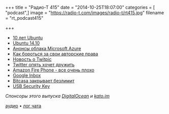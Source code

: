 +++
title = "Радио-Т 415"
date = "2014-10-25T18:07:00"
categories = [ "podcast",]
image = "https://radio-t.com/images/radio-t/rt415.jpg"
filename = "rt_podcast415"

+++

* [10 лет Ubuntu](http://arstechnica.com/information-technology/2014/10/ten-years-of-ubuntu-how-linuxs-beloved-newcomer-became-its-criticized-king)
* [Ubuntu 14.10](http://prsm.tc/s1aysS)
* [Aнонсы облака Microsoft Azure](http://habrahabr.ru/company/microsoft/blog/241261/)
* [Как бороться за свои авторские права](http://www.csoonline.com/article/2837851/supply-chain-security/chipmaker-deliberately-cripples-user-devices-with-driver-update.h)
* [Новость о Twitpic](http://blog.twitpic.com/2014/10/twitpics-future/)
* [Twitter опять хочет дружить](http://www.marco.org/2014/10/20/wsj-twitter-peace-offering)
* [Amazon Fire Phone - все очень плохо](http://prsm.tc/lPyt9n)
* [Google Inbox](http://www.theregister.co.uk/2014/10/22/google_opens_inbox/)
* [Bitcasa закрывает безлимит](http://techcrunch.com/2014/10/24/bitcasa-no-unlimited/)
* [USB Security Key](http://www.extremetech.com/computing/192553-google-launches-usb-security-key-for-super-secure-two-step-verification)

_Спонсоры этого выпуска [DigitalOcean](https://www.digitalocean.com) и [kato.im](https://kato.im)_

[аудио](http://cdn.radio-t.com/rt_podcast415.mp3) • [лог чата](http://chat.radio-t.com/logs/radio-t-415.html)
<audio src="http://cdn.radio-t.com/rt_podcast415.mp3" preload="none"></audio>
